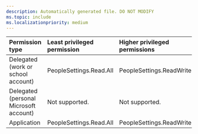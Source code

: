 ```yaml
---
description: Automatically generated file. DO NOT MODIFY
ms.topic: include
ms.localizationpriority: medium
---
```


|Permission type|Least privileged permission|Higher privileged permissions|
|:---|:---|:---|
|Delegated (work or school account)|PeopleSettings.Read.All|PeopleSettings.ReadWrite.All|
|Delegated (personal Microsoft account)|Not supported.|Not supported.|
|Application|PeopleSettings.Read.All|PeopleSettings.ReadWrite.All|

